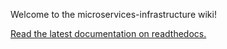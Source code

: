 Welcome to the microservices-infrastructure wiki!


[Read the latest documentation on readthedocs.](http://microservices-infrastructure.readthedocs.org/)